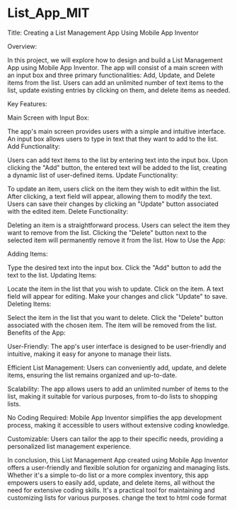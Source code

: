 # List_App_MIT
Title: Creating a List Management App Using Mobile App Inventor

Overview:

In this project, we will explore how to design and build a List Management App using Mobile App Inventor. The app will consist of a main screen with an input box and three primary functionalities: Add, Update, and Delete items from the list. Users can add an unlimited number of text items to the list, update existing entries by clicking on them, and delete items as needed.

Key Features:

Main Screen with Input Box:

The app's main screen provides users with a simple and intuitive interface.
An input box allows users to type in text that they want to add to the list.
Add Functionality:

Users can add text items to the list by entering text into the input box.
Upon clicking the "Add" button, the entered text will be added to the list, creating a dynamic list of user-defined items.
Update Functionality:

To update an item, users click on the item they wish to edit within the list.
After clicking, a text field will appear, allowing them to modify the text.
Users can save their changes by clicking an "Update" button associated with the edited item.
Delete Functionality:

Deleting an item is a straightforward process.
Users can select the item they want to remove from the list.
Clicking the "Delete" button next to the selected item will permanently remove it from the list.
How to Use the App:

Adding Items:

Type the desired text into the input box.
Click the "Add" button to add the text to the list.
Updating Items:

Locate the item in the list that you wish to update.
Click on the item.
A text field will appear for editing.
Make your changes and click "Update" to save.
Deleting Items:

Select the item in the list that you want to delete.
Click the "Delete" button associated with the chosen item.
The item will be removed from the list.
Benefits of the App:

User-Friendly: The app's user interface is designed to be user-friendly and intuitive, making it easy for anyone to manage their lists.

Efficient List Management: Users can conveniently add, update, and delete items, ensuring the list remains organized and up-to-date.

Scalability: The app allows users to add an unlimited number of items to the list, making it suitable for various purposes, from to-do lists to shopping lists.

No Coding Required: Mobile App Inventor simplifies the app development process, making it accessible to users without extensive coding knowledge.

Customizable: Users can tailor the app to their specific needs, providing a personalized list management experience.

In conclusion, this List Management App created using Mobile App Inventor offers a user-friendly and flexible solution for organizing and managing lists. Whether it's a simple to-do list or a more complex inventory, this app empowers users to easily add, update, and delete items, all without the need for extensive coding skills. It's a practical tool for maintaining and customizing lists for various purposes. 
change the text to html code format
